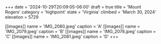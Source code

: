 +++
date = '2024-10-29T20:09:05-06:00'
draft = true
title = 'Mount Rogers'
category = 'highpoint'
state = 'Virginia'
climbed = 'March 30, 2024'
elevation = 5729

[[images]]
name = 'IMG_2080.jpeg'
caption = 'A'
[[images]]
name = 'IMG_2079.jpeg'
caption = 'B'
[[images]]
name = 'IMG_2078.jpeg'
caption = 'C'
[[images]]
name = 'IMG_2081.jpeg'
caption = 'D'
+++

